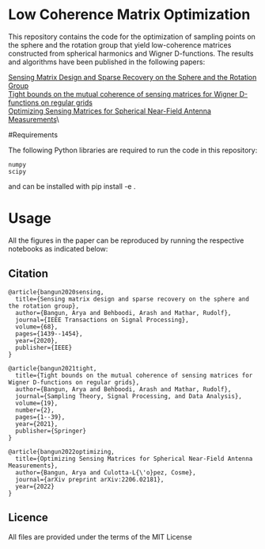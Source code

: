 # Low Coherence Matrix Optimization

This repository contains the code for the optimization of sampling points on the sphere and the rotation group that yield low-coherence matrices constructed from spherical harmonics and Wigner D-functions. The results and algorithms have been published in the following papers:


[Sensing Matrix Design and Sparse Recovery on the Sphere and the Rotation Group](https://arxiv.org/abs/1904.11596)\
[Tight bounds on the mutual coherence of sensing matrices for Wigner D-functions on regular grids](https://link.springer.com/article/10.1007/s43670-021-00006-2)\
[Optimizing Sensing Matrices for Spherical Near-Field Antenna Measurements](https://arxiv.org/abs/2206.02181)\

#Requirements

The following Python libraries are required to run the code in this repository:

```
numpy
scipy
```
and can be installed with pip install -e .

# Usage
All the figures in the paper can be reproduced by running the respective notebooks as indicated below:

## Citation
```
@article{bangun2020sensing,
  title={Sensing matrix design and sparse recovery on the sphere and the rotation group},
  author={Bangun, Arya and Behboodi, Arash and Mathar, Rudolf},
  journal={IEEE Transactions on Signal Processing},
  volume={68},
  pages={1439--1454},
  year={2020},
  publisher={IEEE}
}

@article{bangun2021tight,
  title={Tight bounds on the mutual coherence of sensing matrices for Wigner D-functions on regular grids},
  author={Bangun, Arya and Behboodi, Arash and Mathar, Rudolf},
  journal={Sampling Theory, Signal Processing, and Data Analysis},
  volume={19},
  number={2},
  pages={1--39},
  year={2021},
  publisher={Springer}
}

@article{bangun2022optimizing,
  title={Optimizing Sensing Matrices for Spherical Near-Field Antenna Measurements},
  author={Bangun, Arya and Culotta-L{\'o}pez, Cosme},
  journal={arXiv preprint arXiv:2206.02181},
  year={2022}
}
```
## Licence
All files are provided under the terms of the MIT License
